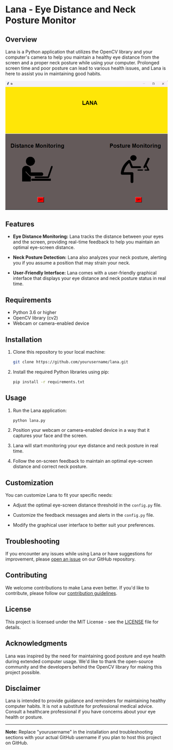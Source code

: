 # Lana - Eye Distance and Neck Posture Monitor

## Overview

Lana is a Python application that utilizes the OpenCV library and your computer's camera to help you maintain a healthy eye distance from the screen and a proper neck posture while using your computer. Prolonged screen time and poor posture can lead to various health issues, and Lana is here to assist you in maintaining good habits.

![Lana in Action](lana.png)

## Features

- **Eye Distance Monitoring:** Lana tracks the distance between your eyes and the screen, providing real-time feedback to help you maintain an optimal eye-screen distance.

- **Neck Posture Detection:** Lana also analyzes your neck posture, alerting you if you assume a position that may strain your neck.

- **User-Friendly Interface:** Lana comes with a user-friendly graphical interface that displays your eye distance and neck posture status in real time.

## Requirements

- Python 3.6 or higher
- OpenCV library (cv2)
- Webcam or camera-enabled device

## Installation

1. Clone this repository to your local machine:

   ```bash
   git clone https://github.com/yourusername/lana.git
   ```

2. Install the required Python libraries using pip:

   ```bash
   pip install -r requirements.txt
   ```

## Usage

1. Run the Lana application:

   ```bash
   python lana.py
   ```

2. Position your webcam or camera-enabled device in a way that it captures your face and the screen.

3. Lana will start monitoring your eye distance and neck posture in real time.

4. Follow the on-screen feedback to maintain an optimal eye-screen distance and correct neck posture.

## Customization

You can customize Lana to fit your specific needs:

- Adjust the optimal eye-screen distance threshold in the `config.py` file.

- Customize the feedback messages and alerts in the `config.py` file.

- Modify the graphical user interface to better suit your preferences.

## Troubleshooting

If you encounter any issues while using Lana or have suggestions for improvement, please [open an issue](https://github.com/yourusername/lana/issues) on our GitHub repository.

## Contributing

We welcome contributions to make Lana even better. If you'd like to contribute, please follow our [contribution guidelines](CONTRIBUTING.md).

## License

This project is licensed under the MIT License - see the [LICENSE](LICENSE) file for details.

## Acknowledgments

Lana was inspired by the need for maintaining good posture and eye health during extended computer usage. We'd like to thank the open-source community and the developers behind the OpenCV library for making this project possible.

## Disclaimer

Lana is intended to provide guidance and reminders for maintaining healthy computer habits. It is not a substitute for professional medical advice. Consult a healthcare professional if you have concerns about your eye health or posture.

---

**Note:** Replace "yourusername" in the installation and troubleshooting sections with your actual GitHub username if you plan to host this project on GitHub.
